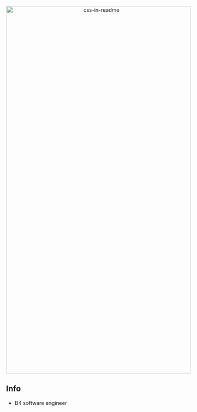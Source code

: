 <div align="center">
    <img src="/svg/me.svg" width="100%" height="1000px" alt="css-in-readme">
</div>

## Info

- B4 software engineer
